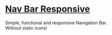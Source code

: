 # [Nav Bar Responsive](https://erickks.github.io/navBar-respnsive/)
 Simple, functional and responsive Navigation Bar.
 <br>
 Without static icons!
